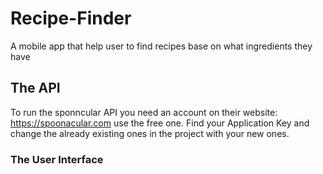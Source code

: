 # Recipe-Finder
A mobile app that help user to find recipes base on what ingredients they have

## The API

To run the sponncular API you need an account on their website: https://spoonacular.com use the free one. Find your Application Key and change the already existing ones in the project with your new ones.

### The User Interface


